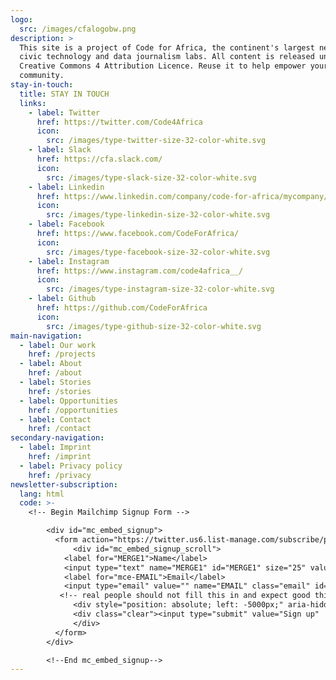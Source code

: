 ```yaml
---
logo:
  src: /images/cfalogobw.png
description: >
  This site is a project of Code for Africa, the continent's largest network of
  civic technology and data journalism labs. All content is released under a
  Creative Commons 4 Attribution Licence. Reuse it to help empower your own
  community.
stay-in-touch:
  title: STAY IN TOUCH
  links:
    - label: Twitter
      href: https://twitter.com/Code4Africa
      icon:
        src: /images/type-twitter-size-32-color-white.svg
    - label: Slack
      href: https://cfa.slack.com/
      icon:
        src: /images/type-slack-size-32-color-white.svg
    - label: Linkedin
      href: https://www.linkedin.com/company/code-for-africa/mycompany/
      icon:
        src: /images/type-linkedin-size-32-color-white.svg
    - label: Facebook
      href: https://www.facebook.com/CodeForAfrica/
      icon:
        src: /images/type-facebook-size-32-color-white.svg
    - label: Instagram
      href: https://www.instagram.com/code4africa__/
      icon:
        src: /images/type-instagram-size-32-color-white.svg
    - label: Github
      href: https://github.com/CodeForAfrica
      icon:
        src: /images/type-github-size-32-color-white.svg
main-navigation:
  - label: Our work
    href: /projects
  - label: About
    href: /about
  - label: Stories
    href: /stories
  - label: Opportunities
    href: /opportunities
  - label: Contact
    href: /contact
secondary-navigation:
  - label: Imprint
    href: /imprint
  - label: Privacy policy
    href: /privacy
newsletter-subscription:
  lang: html
  code: >-
    <!-- Begin Mailchimp Signup Form -->

        <div id="mc_embed_signup">
          <form action="https://twitter.us6.list-manage.com/subscribe/post?u=65e5825507b3cec760f272e79&amp;id=c2ff751541" method="post" id="mc-embedded-subscribe-form" name="mc-embedded-subscribe-form" class="validate" target="_blank" novalidate>
              <div id="mc_embed_signup_scroll">
            <label for="MERGE1">Name</label>
            <input type="text" name="MERGE1" id="MERGE1" size="25" value="">
            <label for="mce-EMAIL">Email</label>
            <input type="email" value="" name="EMAIL" class="email" id="mce-EMAIL" required>
           <!-- real people should not fill this in and expect good things - do not remove this or risk form bot signups-->
              <div style="position: absolute; left: -5000px;" aria-hidden="true"><input type="text" name="b_65e5825507b3cec760f272e79_c2ff751541" tabindex="-1" value=""></div>
              <div class="clear"><input type="submit" value="Sign up"  id="mc-embedded-subscribe" class="button"></div>
              </div>
          </form>
        </div>

        <!--End mc_embed_signup-->
---
```

